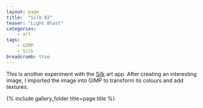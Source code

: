 ```yaml
---
layout: page
title:  "Silk 02"
teaser: "Light Blast"
categories:
    - art
tags:
    - GIMP
    - Silk
breadcrumb: true
---
```


This is another experiment with the 
[Silk](http://weavesilk.com/) 
art app.
After creating an interesting image, I imported 
the image into GIMP to transform its colours and 
add textures.

{% include gallery_folder title=page.title %}

